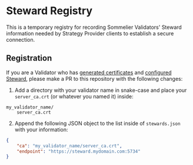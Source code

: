 # Steward Registry

This is a temporary registry for recording Sommelier Validators' Steward information needed by Strategy Provider clients to establish a secure connection. 

## Registration

If you are a Validator who has [generated certificates]() and [configured Steward](), please make a PR to this repository with the following changes:

1. Add a directory with your validator name in snake-case and place your `server_ca.crt` (or whatever you named it) inside:

```
my_validator_name/
    server_ca.crt
```

2. Append the following JSON object to the list inside of `stewards.json` with your information:

```json
{
    "ca": "my_validator_name/server_ca.crt",
    "endpoint": "https://steward.mydomain.com:5734"
}
```

